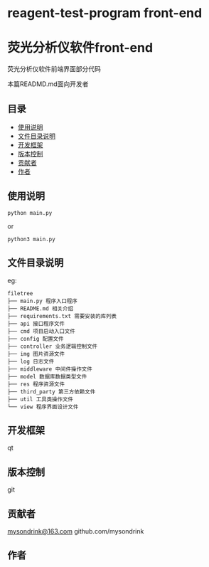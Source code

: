# reagent-test-program front-end 
# 荧光分析仪软件front-end
荧光分析仪软件前端界面部分代码


<template>
    <div>
        <h1 align="center">荧光分析仪</h1>
        <h2 align="center">采用前后端分离的设计，本项目为第二版设计的升级，为第三版软件</h2>
    </div>
</template>

本篇READMD.md面向开发者

## 目录
- [使用说明](#使用说明)
- [文件目录说明](#文件目录说明)
- [开发框架](#开发框架)
- [版本控制](#版本控制)
- [贡献者](#贡献者)
- [作者](#作者)

## 使用说明

```
python main.py
```
or
```
python3 main.py
```

## 文件目录说明
eg:

```
filetree 
├── main.py 程序入口程序
├── README.md 相关介绍
├── requirements.txt 需要安装的库列表
├── api 接口程序文件
├── cmd 项目启动入口文件
├── config 配置文件
├── controller 业务逻辑控制文件
├── img 图片资源文件
├── log 日志文件
├── middleware 中间件操作文件
├── model 数据库数据类型文件
├── res 程序资源文件
├── third_party 第三方依赖文件
├── util 工具类操作文件
└── view 程序界面设计文件
```

## 开发框架
qt

## 版本控制
git

## 贡献者
mysondrink@163.com
github.com/mysondrink
## 作者

